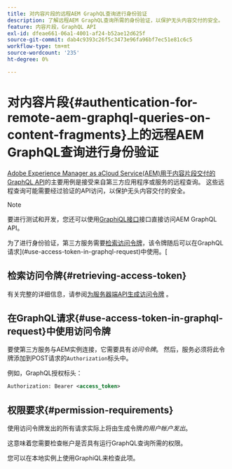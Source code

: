 ```yaml
---
title: 对内容片段的远程AEM GraphQL查询进行身份验证
description: 了解远程AEM GraphQL查询所需的身份验证，以保护无头内容交付的安全。
feature: 内容片段，GraphQL API
exl-id: dfeae661-06a1-4001-af24-b52ae12d625f
source-git-commit: dab4c9393c26f5c3473e96fa96bf7ec51e81c6c5
workflow-type: tm+mt
source-wordcount: '235'
ht-degree: 0%

---
```


# 对内容片段{#authentication-for-remote-aem-graphql-queries-on-content-fragments}上的远程AEM GraphQL查询进行身份验证

[Adobe Experience Manager as aCloud Service(AEM)用于内容片段交付的GraphQL API](/help/assets/content-fragments/graphql-api-content-fragments.md)的主要用例是接受来自第三方应用程序或服务的远程查询。 这些远程查询可能需要经过验证的API访问，以保护无头内容交付的安全。

>[!NOTE]
>
>要进行测试和开发，您还可以使用[GraphiQL接口](/help/assets/content-fragments/graphql-api-content-fragments.md#graphiql-interface)接口直接访问AEM GraphQL API。

为了进行身份验证，第三方服务需要[检索访问令牌](#retrieving-access-token)，该令牌随后可以在GraphQL请求](#use-access-token-in-graphql-request)中使用。[

## 检索访问令牌{#retrieving-access-token}

有关完整的详细信息，请参阅[为服务器端API生成访问令牌](/help/implementing/developing/introduction/generating-access-tokens-for-server-side-apis.md) 。

## 在GraphQL请求{#use-access-token-in-graphql-request}中使用访问令牌

要使第三方服务与AEM实例连接，它需要具有&#x200B;*访问令牌*。 然后，服务必须将此令牌添加到POST请求的`Authorization`标头中。

例如，GraphQL授权标头：

```xml
Authorization: Bearer <access_token>
```

## 权限要求{#permission-requirements}

使用访问令牌发出的所有请求实际上将由生成令牌&#x200B;*的用户帐户发出*。

这意味着您需要检查帐户是否具有运行GraphQL查询所需的权限。

您可以在本地实例上使用GraphiQL来检查此项。
